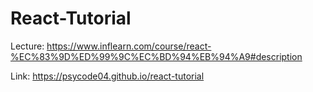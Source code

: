 # React-Tutorial 

Lecture: https://www.inflearn.com/course/react-%EC%83%9D%ED%99%9C%EC%BD%94%EB%94%A9#description

Link: https://psycode04.github.io/react-tutorial